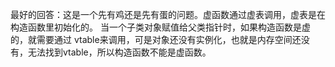 
最好的回答：这是一个先有鸡还是先有蛋的问题。虚函数通过虚表调用，虚表是在构造函数里初始化的。
当一个子类对象赋值给父类指针时，如果构造函数是虚的，就需要通过 vtable来调用，可是对象还没有实例化，也就是内存空间还没有，无法找到vtable，所以构造函数不能是虚函数。